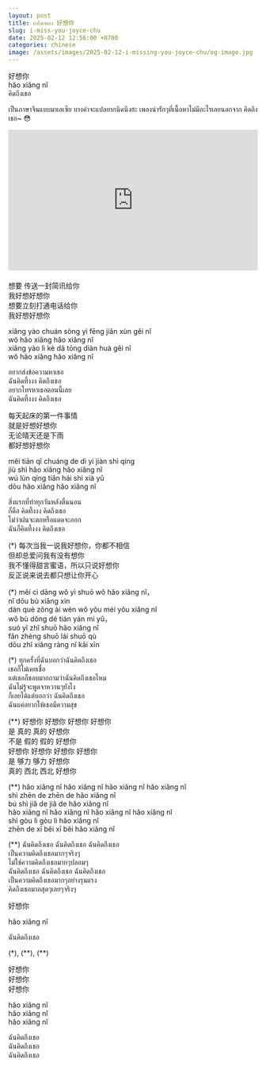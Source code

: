 ```yaml
---
layout: post
title: แปลเพลง 好想你
slug: i-miss-you-joyce-chu
date: 2025-02-12 12:56:00 +0700
categories: chinese
image: /assets/images/2025-02-12-i-missing-you-joyce-chu/og-image.jpg
---
```


好想你  
hǎo xiǎng nǐ  
คิดถึงเธอ

เป็นภาษาจีนแบบมาเลเซีย บางคำจะแปลยากนิดนึงฮะ
เพลงน่ารักๆที่เนื้อหาไม่มีอะไรเลยนอกจาก คิดถึงเธอ~ 😳

<div style="display: flex; justify-content: center; margin-bottom: 20px">
<iframe style="aspect-ratio: 16 / 9; width: 100% !important;" src="https://www.youtube.com/embed/fdQgPu3iUYk?si=FoOJVQILdOhOP7FC" title="YouTube video player" frameborder="0" allow="accelerometer; autoplay; clipboard-write; encrypted-media; gyroscope; picture-in-picture; web-share" referrerpolicy="strict-origin-when-cross-origin" allowfullscreen></iframe>
</div>

想要 传送一封简讯给你  
我好想好想你  
想要立刻打通电话给你  
我好想好想你

xiǎng yào chuán sòng yì fēng jiǎn xùn gěi nǐ  
wǒ hǎo xiǎng hǎo xiǎng nǐ  
xiǎng yào lì kè dǎ tōng diàn huà gěi nǐ  
wǒ hǎo xiǎng hǎo xiǎng nǐ

อยากส่งข้อความหาเธอ  
ฉันคิดทึ้งงง คิดถึงเธอ  
อยากโทรหาเธอตอนนี้เลย  
ฉันคิดทึ้งงง คิดถึงเธอ

每天起床的第一件事情  
就是好想好想你  
无论晴天还是下雨  
都好想好想你 

měi tiān qǐ chuáng de dì yí jiàn shì qíng  
jiù shì hǎo xiǎng hǎo xiǎng nǐ  
wú lùn qíng tiān hái shì xià yǔ  
dōu hǎo xiǎng hǎo xiǎng nǐ

สิ่งแรกที่ทำทุกวันหลังตื่นนอน  
ก็คือ คิดทึ้งงง คิดถึงเธอ  
ไม่ว่าฝนจะตกหรือแดดจะออก  
ฉันก็คิดทึ้งงง คิดถึงเธอ

(\*) 每次当我一说我好想你，你都不相信  
但却总爱问我有没有想你  
我不懂得甜言蜜语，所以只说好想你  
反正说来说去都只想让你开心

(\*) měi cì dāng wǒ yì shuō wǒ hǎo xiǎng nǐ，  
nǐ dōu bù xiāng xìn  
dàn què zǒng ài wèn wǒ yǒu méi yǒu xiǎng nǐ  
wǒ bù dǒng dé tián yán mì yǔ，  
suó yǐ zhǐ shuō hǎo xiǎng nǐ  
fǎn zhèng shuō lái shuō qù  
dōu zhǐ xiǎng ràng nǐ kāi xīn 

(\*) ทุกครั้งที่ฉันบอกว่าฉันคิดถึงเธอ  
เธอก็ไม่เคยเชื่อ  
แต่เธอก็ชอบมากถามว่าฉันคิดถึงเธอไหม  
ฉันไม่รู้จะพูดจาหวานๆยังไง  
ก็เลยได้แต่บอกว่า ฉันคิดถึงเธอ  
ฉันแค่อยากให้เธอมีความสุข

(\*\*) 好想你 好想你 好想你 好想你  
是 真的 真的 好想你  
不是 假的 假的 好想你  
好想你 好想你 好想你 好想你  
是 够力 够力 好想你  
真的 西北 西北 好想你

(\*\*) hǎo xiǎng nǐ hǎo xiǎng nǐ hǎo xiǎng nǐ hǎo xiǎng nǐ  
shì zhēn de zhēn de hǎo xiǎng nǐ  
bú shì jiǎ de jiǎ de hǎo xiǎng nǐ  
hǎo xiǎng nǐ hǎo xiǎng nǐ hǎo xiǎng nǐ hǎo xiǎng nǐ  
shì gòu lì gòu lì hǎo xiǎng nǐ  
zhēn de xī běi xī běi hǎo xiǎng nǐ

(\*\*) ฉันคิดถึงเธอ ฉันคิดถึงเธอ ฉันคิดถึงเธอ  
เป็นความคิดถึงเธอมากๆจริงๆ  
ไม่ใช่ความคิดถึงเธอมากๆปลอมๆ  
ฉันคิดถึงเธอ ฉันคิดถึงเธอ ฉันคิดถึงเธอ  
เป็นความคิดถึงเธอมากๆอย่างรุนแรง  
คิดถึงเธอมากสุดๆเลยๆจริงๆ

好想你

hǎo xiǎng nǐ

ฉันคิดถึงเธอ

(\*), (\*\*), (\*\*)

好想你  
好想你  
好想你

hǎo xiǎng nǐ  
hǎo xiǎng nǐ  
hǎo xiǎng nǐ

ฉันคิดถึงเธอ  
ฉันคิดถึงเธอ  
ฉันคิดถึงเธอ
